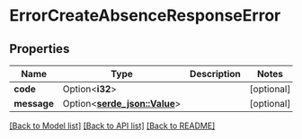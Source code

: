 # ErrorCreateAbsenceResponseError

## Properties

Name | Type | Description | Notes
------------ | ------------- | ------------- | -------------
**code** | Option<**i32**> |  | [optional]
**message** | Option<[**serde_json::Value**](.md)> |  | [optional]

[[Back to Model list]](../README.md#documentation-for-models) [[Back to API list]](../README.md#documentation-for-api-endpoints) [[Back to README]](../README.md)


